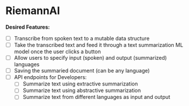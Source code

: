 # RiemannAI

**Desired Features:**

- [ ] Transcribe from spoken text to a mutable data structure
- [ ] Take the transcribed text and feed it through a text summarization ML model once the user clicks a button
- [ ] Allow users to specify input (spoken) and output (summarized) languages
- [ ] Saving the summaried document (can be any language)
- [ ] API endpoints for Developers:
  - [ ] Summarize text using extractive summarization
  - [ ] Summarize text using abstractive summarization
  - [ ] Summarize text from different languages as input and output
